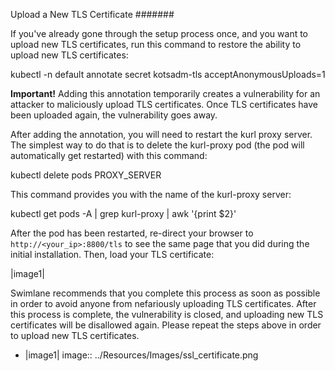 Upload a New TLS Certificate
#######

If you've already gone through the setup process once, and you want to
upload new TLS certificates, run this command to restore the ability to
upload new TLS certificates:

kubectl -n default annotate secret kotsadm-tls acceptAnonymousUploads=1

__Important!__ Adding this annotation temporarily creates a
vulnerability for an attacker to maliciously upload TLS certificates.
Once TLS certificates have been uploaded again, the vulnerability goes
away.

After adding the annotation, you will need to restart the kurl proxy
server. The simplest way to do that is to delete the kurl-proxy pod (the
pod will automatically get restarted) with this command:

kubectl delete pods PROXY_SERVER

This command provides you with the name of the kurl-proxy server:

kubectl get pods -A \| grep kurl-proxy \| awk '{print $2}'

After the pod has been restarted, re-direct your browser to
`http://<your_ip>:8800/tls` to see the same page that you did during
the initial installation. Then, load your TLS certificate:

|image1|

Swimlane recommends that you complete this process as soon as possible
in order to avoid anyone from nefariously uploading TLS certificates.
After this process is complete, the vulnerability is closed, and
uploading new TLS certificates will be disallowed again. Please repeat
the steps above in order to upload new TLS certificates.

- |image1| image:: ../Resources/Images/ssl_certificate.png
